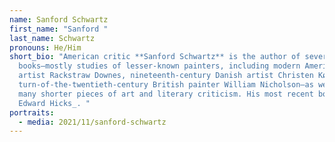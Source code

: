 ```yaml
---
name: Sanford Schwartz
first_name: "Sanford "
last_name: Schwartz
pronouns: He/Him
short_bio: "American critic **Sanford Schwartz** is the author of several
  books—mostly studies of lesser-known painters, including modern American
  artist Rackstraw Downes, nineteenth-century Danish artist Christen Købke, and
  turn-of-the-twentieth-century British painter William Nicholson—as well as
  many shorter pieces of art and literary criticism. His most recent book is _On
  Edward Hicks_. "
portraits:
  - media: 2021/11/sanford-schwartz
---
```

